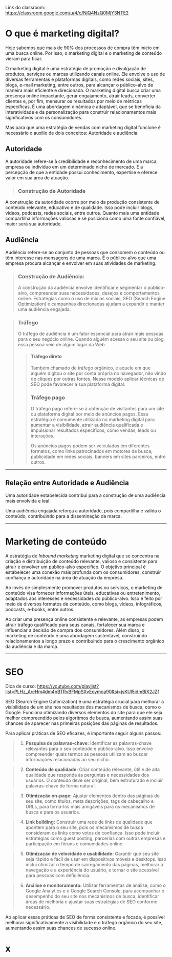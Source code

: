 Link do classroom: https://classroom.google.com/u/4/c/NjQ4NzQ0MjY3NTE2
# O que é marketing digital?
Hoje sabemos que mais de 90% dos processos de compra têm início em uma busca online. Por isso, o marketing digital e o marketing de conteúdo vieram para ficar.

O marketing digital é uma estratégia de promoção e divulgação de produtos, serviços ou marcas utilizando canais online. Ele envolve o uso de diversas ferramentas e plataformas digitais, como redes sociais, sites, blogs, e-mail marketing, entre outros, para alcançar o público-alvo de maneira mais eficiente e direcionada. O marketing digital busca criar uma presença online impactante, gerar engajamento, atrair leads, converter clientes e, por fim, mensurar os resultados por meio de métricas específicas. É uma abordagem dinâmica e adaptável, que se beneficia da interatividade e da personalização para construir relacionamentos mais significativos com os consumidores.

Mas para que uma estratégia de vendas com marketing digital funcione é necessário o auxilio de dois conceitos: Autoridade e audiência.
## Autoridade
A autoridade refere-se à credibilidade e reconhecimento de uma marca, empresa ou indivíduo em um determinado nicho de mercado. É a percepção de que a entidade possui conhecimento, expertise e oferece valor em sua área de atuação.

> ### Construção de Autoridade
A construção da autoridade ocorre por meio da produção consistente de conteúdo relevante, educativo e de qualidade. Isso pode incluir blogs, vídeos, podcasts, redes sociais, entre outros. Quanto mais uma entidade compartilha informações valiosas e se posiciona como uma fonte confiável, maior será sua autoridade.
## Audiência
Audiência refere-se ao conjunto de pessoas que consomem o conteúdo ou têm interesse nas mensagens de uma marca. É o público-alvo que uma empresa procura alcançar e envolver em suas atividades de marketing.

> ### Construção de Audiência:
> A construção da audiência envolve identificar e segmentar o público-alvo, compreender suas necessidades, desejos e comportamentos online. Estratégias como o uso de mídias sociais, SEO (Search Engine Optimization) e campanhas direcionadas ajudam a expandir e manter uma audiência engajada.

> ### Tráfego
> O tráfego de audiência é um fator essencial para atrair mais pessoas para o seu negócio online. Quando alguém acessa o seu site ou blog, essa pessoa veio de algum lugar da Web.
> > #### Tráfego direto
> > Também chamado de tráfego orgânico, é aquele em que alguém digitou o site por conta própria no navegador, não vindo de cliques por outras fontes. Nesse modelo aplicar técnicas de SEO pode favorecer a sua plataforma digital.
> > ### Tráfego pago
> > O tráfego pago refere-se à obtenção de visitantes para um site ou plataforma digital por meio de anúncios pagos. Essa estratégia é comumente utilizada no marketing digital para aumentar a visibilidade, atrair audiência qualificada e impulsionar resultados específicos, como vendas, leads ou interações.
> > 
> > Os anúncios pagos podem ser veiculados em diferentes formatos, como links patrocinados em motores de busca, publicidade em redes sociais, banners em sites parceiros, entre outros. 

---
## Relação entre Autoridade e Audiência
Uma autoridade estabelecida contribui para a construção de uma audiência mais envolvida e leal.

Uma audiência engajada reforça a autoridade, pois compartilha e valida o conteúdo, contribuindo para a disseminação da marca.

---

# Marketing de conteúdo
A estratégia de _Inbound marketing_ marketing digital que se concentra na criação e distribuição de conteúdo relevante, valioso e consistente para atrair e envolver um público-alvo específico. O objetivo principal é estabelecer uma conexão mais profunda com os consumidores, construir confiança e autoridade na área de atuação da empresa.

Ao invés de simplesmente promover produtos ou serviços, o marketing de conteúdo visa fornecer informações úteis, educativas ou entretenimento, adaptados aos interesses e necessidades do público-alvo. Isso é feito por meio de diversos formatos de conteúdo, como blogs, vídeos, infográficos, podcasts, e-books, entre outros.

Ao criar uma presença online consistente e relevante, as empresas podem atrair tráfego qualificado para seus canais, fortalecer sua marca e influenciar a decisão de compra dos consumidores. Além disso, o marketing de conteúdo é uma abordagem sustentável, construindo relacionamentos a longo prazo e contribuindo para o crescimento orgânico da audiência e da marca.

---

# SEO
Dica de curso: https://youtube.com/playlist?list=PLHz_AreHm4dm4pBTRvBFMpSXvEoymoa90&si=jsKUl5idmBiX2JZf

SEO (Search Engine Optimization) é uma estratégia crucial para melhorar a visibilidade de um site nos resultados dos mecanismos de busca, como o Google. Funciona otimizando diversos elementos do site para que ele seja melhor compreendido pelos algoritmos de busca, aumentando assim suas chances de aparecer nas primeiras posições das páginas de resultados.

Para aplicar práticas de SEO eficazes, é importante seguir alguns passos:

> 1. **Pesquisa de palavras-chave:** Identificar as palavras-chave relevantes para o seu conteúdo e público-alvo. Isso envolve compreender quais termos as pessoas utilizam ao buscar informações relacionadas ao seu nicho.

> 2. **Conteúdo de qualidade:** Criar conteúdo relevante, útil e de alta qualidade que responda às perguntas e necessidades dos usuários. O conteúdo deve ser original, bem estruturado e incluir palavras-chave de forma natural.
 
> 3. **Otimização on-page:** Ajustar elementos dentro das páginas do seu site, como títulos, meta descrições, tags de cabeçalho e URLs, para torná-los mais amigáveis para os mecanismos de busca e para os usuários.
 
> 4. **Link building:** Construir uma rede de links de qualidade que apontem para o seu site, pois os mecanismos de busca consideram os links como votos de confiança. Isso pode incluir estratégias como guest posting, parcerias com outras empresas e participação em fóruns e comunidades online.
 
> 5. **Otimização de velocidade e usabilidade:** Garantir que seu site seja rápido e fácil de usar em dispositivos móveis e desktops. Isso inclui otimizar o tempo de carregamento das páginas, melhorar a navegação e a experiência do usuário, e tornar o site acessível para pessoas com deficiência.
 
> 6. **Análise e monitoramento:** Utilizar ferramentas de análise, como o Google Analytics e o Google Search Console, para acompanhar o desempenho do seu site nos mecanismos de busca, identificar áreas de melhoria e ajustar suas estratégias de SEO conforme necessário. 

Ao aplicar essas práticas de SEO de forma consistente e focada, é possível melhorar significativamente a visibilidade e o tráfego orgânico do seu site, aumentando assim suas chances de sucesso online.

# x
